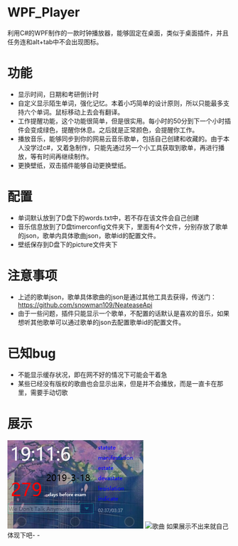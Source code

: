 # WPF_Player
利用C#的WPF制作的一款时钟播放器，能够固定在桌面，类似于桌面插件，并且任务连和alt+tab中不会出现图标。

# 功能
- 显示时间，日期和考研倒计时
- 自定义显示陌生单词，强化记忆。本着小巧简单的设计原则，所以只能最多支持六个单词。鼠标移动上去会有翻译。
- 工作提醒功能，这个功能很简单，但是很实用。每小时的50分到下一个小时插件会变成绿色，提醒你休息。之后就是正常颜色，会提醒你工作。
- 播放音乐，能够同步到你的网易云音乐歌单，包括自己创建和收藏的。由于本人没学过c#，又着急制作，只能先通过另一个小工具获取到歌单，再进行播放，等有时间再继续制作。
- 更换壁纸，双击插件能够自动更换壁纸。

# 配置
- 单词默认放到了D盘下的words.txt中，若不存在该文件会自己创建
- 音乐信息放到了D盘timerconfig文件夹下，里面有4个文件，分别存放了歌单的json，歌单内具体歌曲json，歌单id的配置文件。
- 壁纸保存到D盘下的picture文件夹下

# 注意事项
- 上述的歌单json，歌单具体歌曲的json是通过其他工具去获得，传送门：https://github.com/snowman109/NeateaseApi
- 由于一些问题，插件只能显示一个歌单，不配置的话默认是喜欢的音乐，如果想听其他歌单可以通过歌单的json去配置歌单id的配置文件。

# 已知bug
- 不能显示缓存状况，即在网不好的情况下可能会干着急
- 某些已经没有版权的歌曲也会显示出来，但是并不会播放，而是一直卡在那里，需要手动切歌

# 展示
![插件展示](https://raw.githubusercontent.com/snowman109/NeateaseApi/master/show/Snipaste_2019-03-18_19-11-10.png)
![歌曲](https://raw.githubusercontent.com/snowman109/NeateaseApi/blob/master/show/Snipaste_2019-03-18_19-11-46.png)
如果展示不出来就自己体现下吧- -
